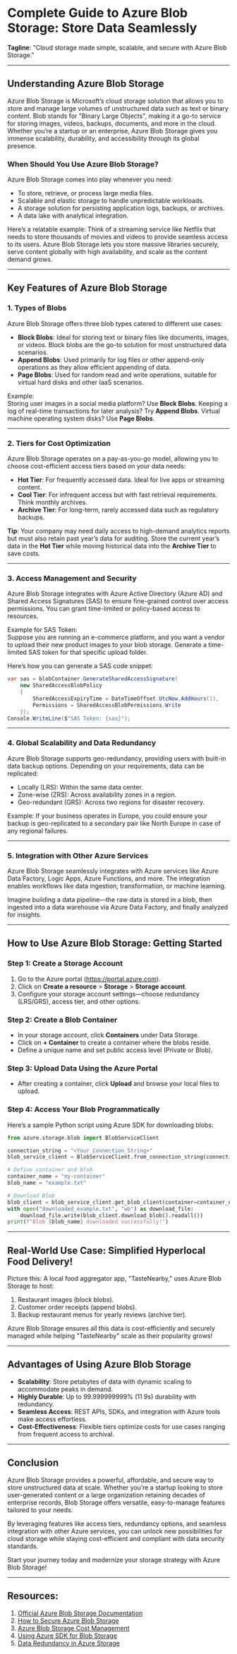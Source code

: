 # Complete Guide to Azure Blob Storage: Store Data Seamlessly  

**Tagline**: "Cloud storage made simple, scalable, and secure with Azure Blob Storage."

---

## Understanding Azure Blob Storage  

Azure Blob Storage is Microsoft’s cloud storage solution that allows you to store and manage large volumes of unstructured data such as text or binary content. Blob stands for "Binary Large Objects", making it a go-to service for storing images, videos, backups, documents, and more in the cloud. Whether you’re a startup or an enterprise, Azure Blob Storage gives you immense scalability, durability, and accessibility through its global presence.  

### When Should You Use Azure Blob Storage?  
Azure Blob Storage comes into play whenever you need:  
- To store, retrieve, or process large media files.  
- Scalable and elastic storage to handle unpredictable workloads.  
- A storage solution for persisting application logs, backups, or archives.  
- A data lake with analytical integration.  

Here’s a relatable example: Think of a streaming service like Netflix that needs to store thousands of movies and videos to provide seamless access to its users. Azure Blob Storage lets you store massive libraries securely, serve content globally with high availability, and scale as the content demand grows.  

---

## Key Features of Azure Blob Storage  

### 1. **Types of Blobs**  
Azure Blob Storage offers three blob types catered to different use cases:  
- **Block Blobs**: Ideal for storing text or binary files like documents, images, or videos. Block blobs are the go-to solution for most unstructured data scenarios.  
- **Append Blobs**: Used primarily for log files or other append-only operations as they allow efficient appending of data.  
- **Page Blobs**: Used for random read and write operations, suitable for virtual hard disks and other IaaS scenarios.  

Example:  
Storing user images in a social media platform? Use **Block Blobs**. Keeping a log of real-time transactions for later analysis? Try **Append Blobs**. Virtual machine operating system disks? Use **Page Blobs**.

---

### 2. **Tiers for Cost Optimization**  
Azure Blob Storage operates on a pay-as-you-go model, allowing you to choose cost-efficient access tiers based on your data needs:  
- **Hot Tier**: For frequently accessed data. Ideal for live apps or streaming content.  
- **Cool Tier**: For infrequent access but with fast retrieval requirements. Think monthly archives.  
- **Archive Tier**: For long-term, rarely accessed data such as regulatory backups.  

**Tip**: Your company may need daily access to high-demand analytics reports but must also retain past year’s data for auditing. Store the current year’s data in the **Hot Tier** while moving historical data into the **Archive Tier** to save costs.  

---

### 3. **Access Management and Security**  
Azure Blob Storage integrates with Azure Active Directory (Azure AD) and Shared Access Signatures (SAS) to ensure fine-grained control over access permissions. You can grant time-limited or policy-based access to resources.

Example for SAS Token:  
Suppose you are running an e-commerce platform, and you want a vendor to upload their new product images to your blob storage. Generate a time-limited SAS token for that specific upload folder.  

Here’s how you can generate a SAS code snippet:  

```csharp
var sas = blobContainer.GenerateSharedAccessSignature(
    new SharedAccessBlobPolicy
    {
        SharedAccessExpiryTime = DateTimeOffset.UtcNow.AddHours(1),
        Permissions = SharedAccessBlobPermissions.Write
    });
Console.WriteLine($"SAS Token: {sas}");
```

---

### 4. **Global Scalability and Data Redundancy**  
Azure Blob Storage supports geo-redundancy, providing users with built-in data backup options. Depending on your requirements, data can be replicated:  
- Locally (LRS): Within the same data center.  
- Zone-wise (ZRS): Across availability zones in a region.  
- Geo-redundant (GRS): Across two regions for disaster recovery.  

Example: If your business operates in Europe, you could ensure your backup is geo-replicated to a secondary pair like North Europe in case of any regional failures.  

---

### 5. **Integration with Other Azure Services**  
Azure Blob Storage seamlessly integrates with Azure services like Azure Data Factory, Logic Apps, Azure Functions, and more. The integration enables workflows like data ingestion, transformation, or machine learning.  

Imagine building a data pipeline—the raw data is stored in a blob, then ingested into a data warehouse via Azure Data Factory, and finally analyzed for insights.

---

## How to Use Azure Blob Storage: Getting Started  

### Step 1: Create a Storage Account  
1. Go to the Azure portal (<https://portal.azure.com>).  
2. Click on **Create a resource** > **Storage** > **Storage account**.  
3. Configure your storage account settings—choose redundancy (LRS/GRS), access tier, and other options.  

### Step 2: Create a Blob Container  
- In your storage account, click **Containers** under Data Storage.  
- Click on **+ Container** to create a container where the blobs reside.  
- Define a unique name and set public access level (Private or Blob).  

### Step 3: Upload Data Using the Azure Portal  
- After creating a container, click **Upload** and browse your local files to upload.  

### Step 4: Access Your Blob Programmatically  
Here’s a sample Python script using Azure SDK for downloading blobs:  

```python
from azure.storage.blob import BlobServiceClient

connection_string = "<Your_Connection_String>"
blob_service_client = BlobServiceClient.from_connection_string(connection_string)

# Define container and blob
container_name = "my-container"
blob_name = "example.txt"

# Download Blob
blob_client = blob_service_client.get_blob_client(container=container_name, blob=blob_name)
with open("downloaded_example.txt", "wb") as download_file:
    download_file.write(blob_client.download_blob().readall())
print(f"Blob {blob_name} downloaded successfully!")
```  

---

## Real-World Use Case: Simplified Hyperlocal Food Delivery!  

Picture this: A local food aggregator app, "TasteNearby," uses Azure Blob Storage to host:  
1. Restaurant images (block blobs).  
2. Customer order receipts (append blobs).  
3. Backup restaurant menus for yearly reviews (archive tier).  

Azure Blob Storage ensures all this data is cost-efficiently and securely managed while helping "TasteNearby" scale as their popularity grows!  

---

## Advantages of Using Azure Blob Storage  

- **Scalability**: Store petabytes of data with dynamic scaling to accommodate peaks in demand.  
- **Highly Durable**: Up to 99.999999999% (11 9s) durability with redundancy.  
- **Seamless Access**: REST APIs, SDKs, and integration with Azure tools make access effortless.  
- **Cost-Effectiveness**: Flexible tiers optimize costs for use cases ranging from frequent access to archival.  

---

## Conclusion  

Azure Blob Storage provides a powerful, affordable, and secure way to store unstructured data at scale. Whether you’re a startup looking to store user-generated content or a large organization retaining decades of enterprise records, Blob Storage offers versatile, easy-to-manage features tailored to your needs.  

By leveraging features like access tiers, redundancy options, and seamless integration with other Azure services, you can unlock new possibilities for cloud storage while staying cost-efficient and compliant with data security standards.  

Start your journey today and modernize your storage strategy with Azure Blob Storage!

---

## Resources:  

1. [Official Azure Blob Storage Documentation](https://learn.microsoft.com/en-us/azure/storage/blobs/)  
2. [How to Secure Azure Blob Storage](https://learn.microsoft.com/en-us/azure/storage/blobs/security-recommendations)  
3. [Azure Blob Storage Cost Management](https://learn.microsoft.com/en-us/azure/storage/blobs/storage-blob-storage-tiers)  
4. [Using Azure SDK for Blob Storage](https://learn.microsoft.com/en-us/azure/storage/blobs/storage-quickstart-blobs-python)  
5. [Data Redundancy in Azure Storage](https://learn.microsoft.com/en-us/azure/storage/common/storage-redundancy)  